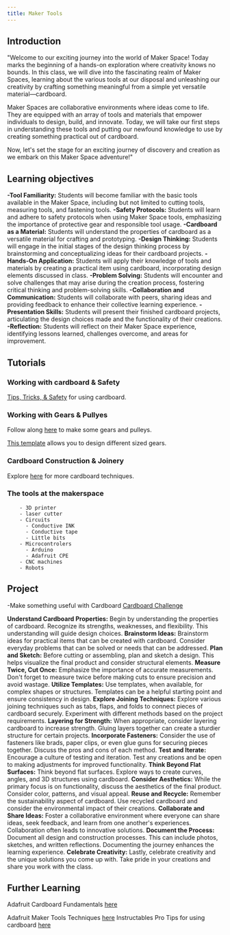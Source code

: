 ```yaml
---
title: Maker Tools
---
```

  
## Introduction
  "Welcome to our exciting journey into the world of Maker Space! Today marks the beginning of a hands-on exploration where creativity knows no bounds. In this class, we will dive into the fascinating realm of Maker Spaces, learning about the various tools at our disposal and unleashing our creativity by crafting something meaningful from a simple yet versatile material—cardboard.

  Maker Spaces are collaborative environments where ideas come to life. They are equipped with an array of tools and materials that empower individuals to design, build, and innovate. Today, we will take our first steps in understanding these tools and putting our newfound knowledge to use by creating something practical out of cardboard.

  Now, let's set the stage for an exciting journey of discovery and creation as we embark on this Maker Space adventure!"

## Learning objectives
   **-Tool Familiarity:** Students will become familiar with the basic tools available in the Maker Space, including but not limited to cutting tools, measuring tools, and fastening tools.
   **-Safety Protocols:** Students will learn and adhere to safety protocols when using Maker Space tools, emphasizing the importance of protective gear and responsible tool usage.
   **-Cardboard as a Material:** Students will understand the properties of cardboard as a versatile material for crafting and prototyping.
   **-Design Thinking:** Students will engage in the initial stages of the design thinking process by brainstorming and conceptualizing ideas for their cardboard projects.
   **-Hands-On Application:** Students will apply their knowledge of tools and materials by creating a practical item using cardboard, incorporating design elements discussed in class.
   **-Problem Solving:** Students will encounter and solve challenges that may arise during the creation process, fostering critical thinking and problem-solving skills.
   **-Collaboration and Communication:** Students will collaborate with peers, sharing ideas and providing feedback to enhance their collective learning experience.
   **-Presentation Skills:** Students will present their finished cardboard projects, articulating the design choices made and the functionality of their creations.
   **-Reflection:** Students will reflect on their Maker Space experience, identifying lessons learned, challenges overcome, and areas for improvement.

## Tutorials
  
  ### Working with cardboard & Safety
  [Tips, Tricks, & Safety](https://www.youtube.com/watch?v=BNgow5TrGqE&t=1184s) for using cardboard. 

  ### Working with Gears & Pullyes
  Follow along [here](https://www.youtube.com/watch?v=cvNt3TyIkRU) to make some gears and pulleys.
  
  [This template](https://woodgears.ca/gear_cutting/template) allows you to design different sized gears. 

  ### Cardboard Construction & Joinery 
  Explore [here](https://www.youtube.com/watch?v=D7nbexfrC8U) for more cardboard techniques.

  ### The tools at the makerspace

        - 3D printer
        - laser cutter
        - Circuits
          - Conductive INK
          - Conductive tape
          - Little bits
        - Microcontrolers
          - Arduino
          - Adafruit CPE
        - CNC machines
        - Robots
  

## Project

  -Make something useful with Cardboard 
  [Cardboard Challenge](https://cardboard-challenge.com/)

  **Understand Cardboard Properties:** Begin by understanding the properties of cardboard. Recognize its strengths, weaknesses, and flexibility. This understanding will guide design choices.
  **Brainstorm Ideas:** Brainstorm ideas for practical items that can be created with cardboard. Consider everyday problems that can be solved or needs that can be addressed.
  **Plan and Sketch:** Before cutting or assembling, plan and sketch a design. This helps visualize the final product and consider structural elements.
  **Measure Twice, Cut Once:** Emphasize the importance of accurate measurements. Don't forget to measure twice before making cuts to ensure precision and avoid wastage.
  **Utilize Templates:** Use templates, when available, for complex shapes or structures. Templates can be a helpful starting point and ensure consistency in design.
  **Explore Joining Techniques:** Explore various joining techniques such as tabs, flaps, and folds to connect pieces of cardboard securely. Experiment with different methods based on the project requirements.
  **Layering for Strength:** When appropriate, consider layering cardboard to increase strength. Gluing layers together can create a sturdier structure for certain projects.
  **Incorporate Fasteners:** Consider the use of fasteners like brads, paper clips, or even glue guns for securing pieces together. Discuss the pros and cons of each method.
  **Test and Iterate:** Encourage a culture of testing and iteration. Test any creations and be open to making adjustments for improved functionality.
  **Think Beyond Flat Surfaces:** Think beyond flat surfaces. Explore ways to create curves, angles, and 3D structures using cardboard.
  **Consider Aesthetics:** While the primary focus is on functionality, discuss the aesthetics of the final product. Consider color, patterns, and visual appeal.
  **Reuse and Recycle:** Remember the sustainability aspect of cardboard. Use recycled cardboard and consider the environmental impact of their creations.
  **Collaborate and Share Ideas:** Foster a collaborative environment where everyone can share ideas, seek feedback, and learn from one another's experiences. Collaboration often leads to innovative solutions.
  **Document the Process:** Document all design and construction processes. This can include photos, sketches, and written reflections. Documenting the journey enhances the learning experience.
  **Celebrate Creativity:** Lastly, celebrate creativity and the unique solutions you come up with. Take pride in your creations and share you work with the class.

## Further Learning
Adafruit Cardboard Fundamentals [here](https://learn.adafruit.com/cardboard-fundamentals)

Adafruit Maker Tools Techniques [here](https://makecode.adafruit.com/courses/maker/general/maker-tools-techniques)
Instructables Pro Tips for using cardboard [here](https://www.instructables.com/Pro-Tips-for-Using-Cardboard/)